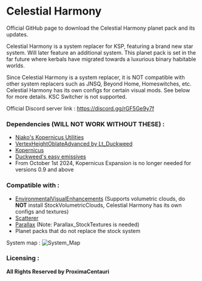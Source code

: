 # Celestial Harmony
Official GitHub page to download the Celestial Harmony planet pack and its updates.

Celestial Harmony is a system replacer for KSP, featuring a brand new star system. Will later feature an additional system.
This planet pack is set in the far future where kerbals have migrated towards a luxurious binary habitable worlds.

Since Celestial Harmony is a system replacer, it is NOT compatible with other system replacers such as JNSQ, Beyond Home, Homeswitches, etc.
Celestial Harmony has its own configs for certain visual mods. See below for more details.
KSC Switcher is not supported.

Official Discord server link : https://discord.gg/rGF5Ge9y7f

### **Dependencies (WILL NOT WORK WITHOUT THESE) :**

- [Niako's Kopernicus Utilities](https://forum.kerbalspaceprogram.com/topic/207768-112-niakos-kopernicus-utilities-smoother-heightmaps/)
- [VertexHeightOblateAdvanced by Lt_Duckweed](https://forum.kerbalspaceprogram.com/topic/222923-1125-kopernicus-vertexheightoblateadvanced-112-easy-oblate-bodies/)
- [Kopernicus](https://github.com/Kopernicus/Kopernicus/releases)
- [Duckweed's easy emissives](https://forum.kerbalspaceprogram.com/topic/225111-1125-kopernicus-vertexcolormapemissive-100-easy-emissives/#comment-4408664)
- From October 1st 2024, Kopernicus Expansion is no longer needed for versions 0.9 and above

### **Compatible with :**
- [EnvironmentalVisualEnhancements](https://forum.kerbalspaceprogram.com/topic/196411-19-112x-eve-redux-performance-enhanced-eve-maintenance-v11171-09092022/) (Supports volumetric clouds, do **NOT** install StockVolumetricClouds, Celestial Harmony has its own configs and textures)
- [Scatterer](https://forum.kerbalspaceprogram.com/topic/103963-wip19x-112x-scatterer-atmospheric-scattering-00838-14082022-scattering-improvements-in-game-atmo-generation-and-multi-sun-support/)
- [Parallax](https://forum.kerbalspaceprogram.com/topic/209714-112x-parallax-pbr-terrain-and-surface-objects-202/) (Note: Parallax_StockTextures is needed)
- Planet packs that do not replace the stock system

System map :
![System_Map](https://github.com/user-attachments/assets/fc5891e2-2e80-460d-917f-8e3a67ee5a99)

### **Licensing :**
**All Rights Reserved by ProximaCentauri**
